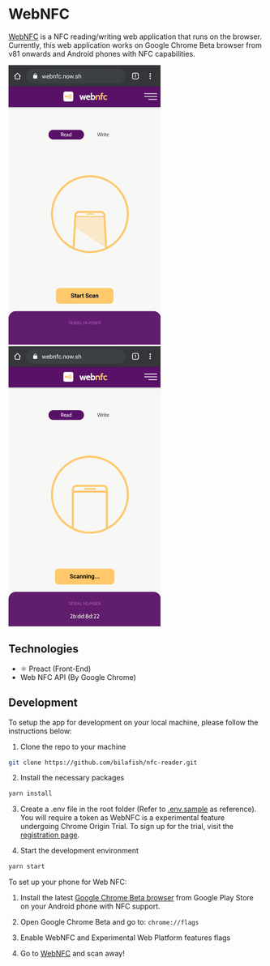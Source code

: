 # WebNFC

[WebNFC](https://webnfc.now.sh/) is a NFC reading/writing web application that runs on the browser. Currently, this web application works on Google Chrome Beta browser from v81 onwards and Android phones with NFC capabilities.

  <img src="./screenshots/main.jpg" alt="Main Screen" width="300px">
  <img src="./screenshots/nfc-reading.jpg" alt="Main Screen" width="300px">

## Technologies

- :atom_symbol: Preact (Front-End)
- Web NFC API (By Google Chrome)

## Development

To setup the app for development on your local machine, please follow the instructions below:

1. Clone the repo to your machine

```bash
git clone https://github.com/bilafish/nfc-reader.git
```

2. Install the necessary packages

```bash
yarn install
```

3. Create a .env file in the root folder (Refer to [.env.sample](./.env.sample) as reference). You will require a token as WebNFC is a experimental feature undergoing Chrome Origin Trial. To sign up for the trial, visit the [registration page](https://developers.chrome.com/origintrials/#/trials/active).

4. Start the development environment

```bash
yarn start
```

To set up your phone for Web NFC:

1. Install the latest [Google Chrome Beta browser](https://play.google.com/store/apps/details?id=com.chrome.beta) from Google Play Store on your Android phone with NFC support.

2. Open Google Chrome Beta and go to: `chrome://flags`

3. Enable WebNFC and Experimental Web Platform features flags

4. Go to [WebNFC](https://webnfc.now.sh/) and scan away!
